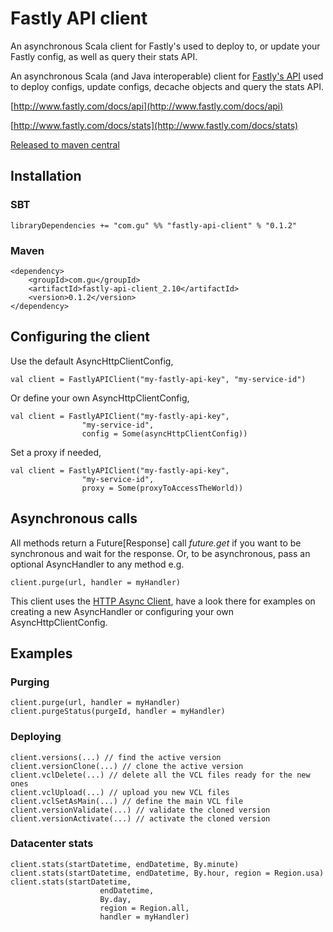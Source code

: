 Fastly API client
=================

An asynchronous Scala client for Fastly's  used to deploy to, or update your Fastly config, as well as query their stats API.

An asynchronous Scala (and Java interoperable) client for [Fastly's API](http://www.fastly.com/docs/api) used to deploy configs, update configs, decache objects and query the stats API.

[http://www.fastly.com/docs/api](http://www.fastly.com/docs/api)

[http://www.fastly.com/docs/stats](http://www.fastly.com/docs/stats)

[Released to maven central](http://search.maven.org/#browse|948553587)

## Installation

### SBT

    libraryDependencies += "com.gu" %% "fastly-api-client" % "0.1.2"

### Maven
   
    <dependency>
        <groupId>com.gu</groupId>
        <artifactId>fastly-api-client_2.10</artifactId>
        <version>0.1.2</version>
    </dependency>


## Configuring the client

Use the default AsyncHttpClientConfig,

    val client = FastlyAPIClient("my-fastly-api-key", "my-service-id")

Or define your own AsyncHttpClientConfig,

    val client = FastlyAPIClient("my-fastly-api-key",
                    "my-service-id",
                    config = Some(asyncHttpClientConfig))

Set a proxy if needed,

    val client = FastlyAPIClient("my-fastly-api-key",
                    "my-service-id",
                    proxy = Some(proxyToAccessTheWorld))


## Asynchronous calls

All methods return a Future[Response] call *future.get* if you want to be synchronous and wait for the response.
Or, to be asynchronous, pass an optional AsyncHandler to any method e.g.

    client.purge(url, handler = myHandler)

This client uses the [HTTP Async Client](https://github.com/AsyncHttpClient/async-http-client), have a look there for examples on creating a new AsyncHandler or configuring your own AsyncHttpClientConfig.


## Examples

### Purging

    client.purge(url, handler = myHandler)
    client.purgeStatus(purgeId, handler = myHandler)


### Deploying

    client.versions(...) // find the active version
    client.versionClone(...) // clone the active version
    client.vclDelete(...) // delete all the VCL files ready for the new ones
    client.vclUpload(...) // upload you new VCL files
    client.vclSetAsMain(...) // define the main VCL file
    client.versionValidate(...) // validate the cloned version
    client.versionActivate(...) // activate the cloned version


### Datacenter stats

    client.stats(startDatetime, endDatetime, By.minute)
    client.stats(startDatetime, endDatetime, By.hour, region = Region.usa)
    client.stats(startDatetime,
                        endDatetime,
                        By.day,
                        region = Region.all,
                        handler = myHandler)
